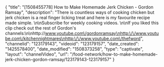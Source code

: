 {
    "title": "[1508455778] How to Make Homemade Jerk Chicken - Gordon Ramsay",
    "description": "There is countless ways of cooking chicken but jerk chicken is a real finger licking treat and here is my favourite recipe made simple. \n\nSubscribe for weekly cooking videos. \n\nIf you liked this clip check out the rest of Gordon's channels:\n\nhttp:\/\/www.youtube.com\/gordonramsay\nhttp:\/\/www.youtube.com\/kitchennightmares\nhttp:\/\/www.youtube.com\/thefword",
    "channelid": "123179143",
    "videoid": "123179157",
    "date_created": "1425578400",
    "date_modified": "1508373258",
    "type": "captivate",
    "layout": "channelVideo",
    "url": "\/food-network\/how-to-make-homemade-jerk-chicken-gordon-ramsay\/123179143-123179157"
}
